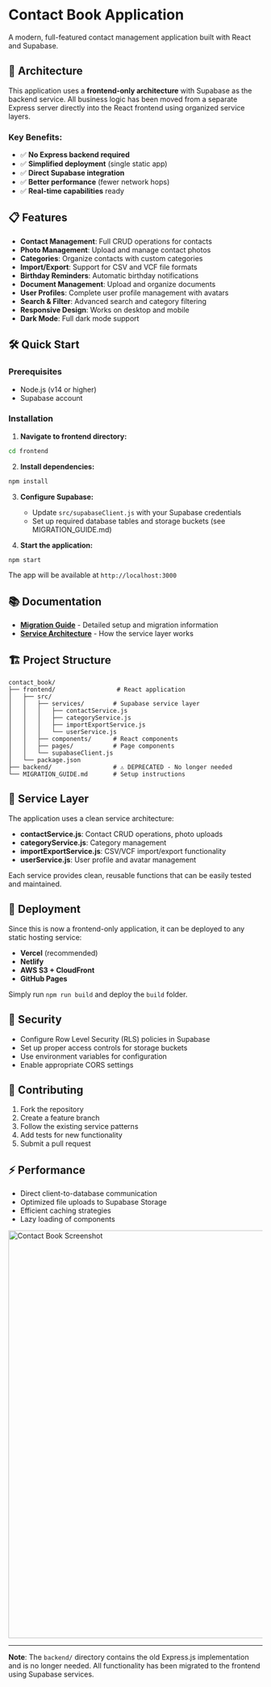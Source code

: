 # Contact Book Application

A modern, full-featured contact management application built with React and Supabase.

## 🚀 Architecture

This application uses a **frontend-only architecture** with Supabase as the backend service. All business logic has been moved from a separate Express server directly into the React frontend using organized service layers.

### Key Benefits:
- ✅ **No Express backend required**
- ✅ **Simplified deployment** (single static app)
- ✅ **Direct Supabase integration**
- ✅ **Better performance** (fewer network hops)
- ✅ **Real-time capabilities** ready

## 📋 Features

- **Contact Management**: Full CRUD operations for contacts
- **Photo Management**: Upload and manage contact photos
- **Categories**: Organize contacts with custom categories
- **Import/Export**: Support for CSV and VCF file formats
- **Birthday Reminders**: Automatic birthday notifications
- **Document Management**: Upload and organize documents
- **User Profiles**: Complete user profile management with avatars
- **Search & Filter**: Advanced search and category filtering
- **Responsive Design**: Works on desktop and mobile
- **Dark Mode**: Full dark mode support

## 🛠 Quick Start

### Prerequisites
- Node.js (v14 or higher)
- Supabase account

### Installation

1. **Navigate to frontend directory:**
```bash
cd frontend
```

2. **Install dependencies:**
```bash
npm install
```

3. **Configure Supabase:**
   - Update `src/supabaseClient.js` with your Supabase credentials
   - Set up required database tables and storage buckets (see MIGRATION_GUIDE.md)

4. **Start the application:**
```bash
npm start
```

The app will be available at `http://localhost:3000`

## 📚 Documentation

- [**Migration Guide**](./MIGRATION_GUIDE.md) - Detailed setup and migration information
- [**Service Architecture**](./frontend/src/services/) - How the service layer works

## 🏗 Project Structure

```
contact_book/
├── frontend/                 # React application
│   ├── src/
│   │   ├── services/        # Supabase service layer
│   │   │   ├── contactService.js
│   │   │   ├── categoryService.js
│   │   │   ├── importExportService.js
│   │   │   └── userService.js
│   │   ├── components/      # React components
│   │   ├── pages/           # Page components
│   │   └── supabaseClient.js
│   └── package.json
├── backend/                 # ⚠️ DEPRECATED - No longer needed
└── MIGRATION_GUIDE.md       # Setup instructions
```

## 🔧 Service Layer

The application uses a clean service architecture:

- **contactService.js**: Contact CRUD operations, photo uploads
- **categoryService.js**: Category management
- **importExportService.js**: CSV/VCF import/export functionality  
- **userService.js**: User profile and avatar management

Each service provides clean, reusable functions that can be easily tested and maintained.

## 🚀 Deployment

Since this is now a frontend-only application, it can be deployed to any static hosting service:

- **Vercel** (recommended)
- **Netlify**
- **AWS S3 + CloudFront**
- **GitHub Pages**

Simply run `npm run build` and deploy the `build` folder.

## 🔐 Security

- Configure Row Level Security (RLS) policies in Supabase
- Set up proper access controls for storage buckets
- Use environment variables for configuration
- Enable appropriate CORS settings

## 🤝 Contributing

1. Fork the repository
2. Create a feature branch
3. Follow the existing service patterns
4. Add tests for new functionality
5. Submit a pull request

## ⚡ Performance

- Direct client-to-database communication
- Optimized file uploads to Supabase Storage
- Efficient caching strategies
- Lazy loading of components

<img width="747" height="809" alt="Contact Book Screenshot" src="https://github.com/user-attachments/assets/af261565-23fa-4f3e-ad72-5953c729b805" />

---

**Note**: The `backend/` directory contains the old Express.js implementation and is no longer needed. All functionality has been migrated to the frontend using Supabase services.